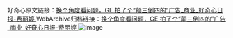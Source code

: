 好奇心原文链接：[换个角度看问题，GE 拍了个“颠三倒四的”广告_商业_好奇心日报-费丽婷 ](https://www.qdaily.com/articles/9986.html)
WebArchive归档链接：[换个角度看问题，GE 拍了个“颠三倒四的”广告_商业_好奇心日报-费丽婷 ](http://web.archive.org/web/20190623155352/https://www.qdaily.com/articles/9986.html)
![image](http://ww3.sinaimg.cn/large/007d5XDply1g3vhi2i4xdj30u02qkhd8)